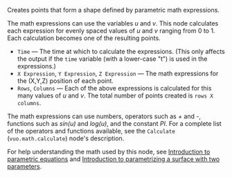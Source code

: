 Creates points that form a shape defined by parametric math expressions. 

The math expressions can use the variables *u* and *v*. This node calculates each expression for evenly spaced values of *u* and *v* ranging from 0 to 1. Each calculation becomes one of the resulting points. 

- `Time` — The time at which to calculate the expressions.  (This only affects the output if the `time` variable (with a lower-case "t") is used in the expressions.)
- `X Expression`, `Y Expression`, `Z Expression` — The math expressions for the (X,Y,Z) position of each point. 
- `Rows`, `Columns` — Each of the above expressions is calculated for this many values of *u* and *v*. The total number of points created is `rows X columns`. 

The math expressions can use numbers, operators such as *+* and *-*, functions such as *sin(u)* and *log(u)*, and the constant *PI*. For a complete list of the operators and functions available, see the `Calculate` (`vuo.math.calculate`) node's description. 

For help understanding the math used by this node, see [Introduction to parametric equations](https://www.khanacademy.org/video/parametric-equations-1) and [Introduction to parametrizing a surface with two parameters](http://www.khanacademy.org/video/introduction-to-parametrizing-a-surface-with-two-parameters). 
